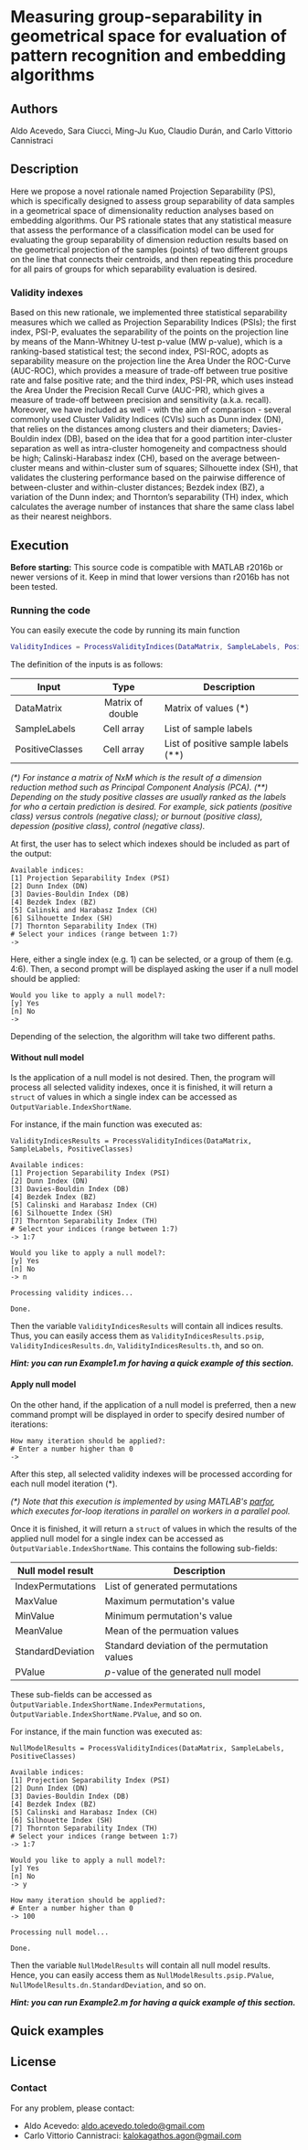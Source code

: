# Measuring group-separability in geometrical space for evaluation of pattern recognition and embedding algorithms

## Authors
Aldo Acevedo, Sara Ciucci, Ming-Ju Kuo, Claudio Durán, and Carlo Vittorio Cannistraci

## Description

Here we propose a novel rationale named Projection Separability (PS), which is specifically designed to assess group separability of data samples in a geometrical space of dimensionality reduction analyses based on embedding algorithms. Our PS rationale states that any statistical measure that assess the performance of a classification model can be used for evaluating the group separability of dimension reduction results based on the geometrical projection of the samples (points) of two different groups on the line that connects their centroids, and then repeating this procedure for all pairs of groups for which separability evaluation is desired.

### Validity indexes

Based on this new rationale, we implemented three statistical separability measures which we called as Projection Separability Indices (PSIs); the first index, PSI-P, evaluates the separability of the points on the projection line by means of the Mann-Whitney U-test p-value (MW p-value), which is a ranking-based statistical test; the second index, PSI-ROC, adopts as separability measure on the projection line the Area Under the ROC-Curve (AUC-ROC), which provides a measure of trade-off between true positive rate and false positive rate; and the third index, PSI-PR, which uses instead the Area Under the Precision Recall Curve (AUC-PR), which gives a measure of trade-off between precision and sensitivity (a.k.a. recall). Moreover, we have included as well - with the aim of comparison - several commonly used Cluster Validity Indices (CVIs) such as Dunn index (DN), that relies on the distances among clusters and their diameters; Davies-Bouldin index (DB), based on the idea that for a good partition inter-cluster separation as well as intra-cluster homogeneity and compactness should be high; Calinski-Harabasz index (CH), based on the average between-cluster means and within-cluster sum of squares; Silhouette index (SH), that validates the clustering performance based on the pairwise difference of between-cluster and within-cluster distances; Bezdek index (BZ), a variation of the Dunn index; and Thornton’s separability (TH) index, which calculates the average number of instances that share the same class label as their nearest neighbors.

## Execution

**Before starting:** This source code is compatible with MATLAB r2016b or newer versions of it. Keep in mind that lower versions than r2016b has not been tested.

### Running the code

You can easily execute the code by running its main function

```matlab
ValidityIndices = ProcessValidityIndices(DataMatrix, SampleLabels, PositiveClasses)
```

The definition of the inputs is as follows:

| Input           | Type             | Description  |
| --------------- |:----------------:| ----------------------------------------- |
| DataMatrix      | Matrix of double | Matrix of values (*)                      |
| SampleLabels    | Cell array       | List of sample labels                     |
| PositiveClasses | Cell array       | List of positive sample labels (**)       |

_(*) For instance a matrix of NxM which is the result of a dimension reduction method such as Principal Component Analysis (PCA)._
_(**) Depending on the study positive classes are usually ranked as the labels for who a certain prediction is desired. For example, sick patients (positive class) versus controls (negative class); or burnout (positive class), depession (positive class), control (negative class)._

At first, the user has to select which indexes should be included as part of the output:

```
Available indices:
[1] Projection Separability Index (PSI)
[2] Dunn Index (DN)
[3] Davies-Bouldin Index (DB)
[4] Bezdek Index (BZ)
[5] Calinski and Harabasz Index (CH)
[6] Silhouette Index (SH)
[7] Thornton Separability Index (TH)
# Select your indices (range between 1:7)
-> 
```

Here, either a single index (e.g. 1) can be selected, or a group of them (e.g. 4:6). Then, a second prompt will be displayed asking the user if a null model should be applied:

```
Would you like to apply a null model?:
[y] Yes
[n] No
-> 
```

Depending of the selection, the algorithm will take two different paths.

#### Without null model

Is the application of a null model is not desired. Then, the program will process all selected validity indexes, once it is finished, it will return a `struct` of values in which a single index can be accessed as `OutputVariable.IndexShortName`.

For instance, if the main function was executed as:

```
ValidityIndicesResults = ProcessValidityIndices(DataMatrix, SampleLabels, PositiveClasses)

Available indices:
[1] Projection Separability Index (PSI)
[2] Dunn Index (DN)
[3] Davies-Bouldin Index (DB)
[4] Bezdek Index (BZ)
[5] Calinski and Harabasz Index (CH)
[6] Silhouette Index (SH)
[7] Thornton Separability Index (TH)
# Select your indices (range between 1:7)
-> 1:7

Would you like to apply a null model?:
[y] Yes
[n] No
-> n

Processing validity indices...

Done.
```

Then the variable `ValidityIndicesResults` will contain all indices results. Thus, you can easily access them as `ValidityIndicesResults.psip`, `ValidityIndicesResults.dn`, `ValidityIndicesResults.th`, and so on.

_**Hint: you can run Example1.m for having a quick example of this section.**_

#### Apply null model

On the other hand, if the application of a null model is preferred, then a new command prompt will be displayed in order to specify desired number of iterations:

```
How many iteration should be applied?:
# Enter a number higher than 0
-> 
```

After this step, all selected validity indexes will be processed according for each null model iteration (*). 

_(*) Note that this execution is implemented by using MATLAB's [parfor](https://de.mathworks.com/help/parallel-computing/parfor.html), which executes for-loop iterations in parallel on workers in a parallel pool._

Once it is finished, it will return a `struct` of values in which the results of the applied null model for a single index can be accessed as `ÒutputVariable.IndexShortName`. This contains the following sub-fields:

| Null model result   | Description                                            |
| ------------------- | ------------------------------------------------------ |
| IndexPermutations   | List of generated permutations                         |
| MaxValue            | Maximum permutation's value                            |
| MinValue            | Minimum permutation's value                            |
| MeanValue           | Mean of the permuation values                          |
| StandardDeviation   | Standard deviation of the permutation values           |
| PValue              | *p*-value of the generated null model                  |

These sub-fields can be accessed as `ÒutputVariable.IndexShortName.IndexPermutations`, `ÒutputVariable.IndexShortName.PValue`, and so on.

For instance, if the main function was executed as:

```
NullModelResults = ProcessValidityIndices(DataMatrix, SampleLabels, PositiveClasses)

Available indices:
[1] Projection Separability Index (PSI)
[2] Dunn Index (DN)
[3] Davies-Bouldin Index (DB)
[4] Bezdek Index (BZ)
[5] Calinski and Harabasz Index (CH)
[6] Silhouette Index (SH)
[7] Thornton Separability Index (TH)
# Select your indices (range between 1:7)
-> 1:7

Would you like to apply a null model?:
[y] Yes
[n] No
-> y

How many iteration should be applied?:
# Enter a number higher than 0
-> 100

Processing null model...

Done.
```

Then the variable `NullModelResults` will contain all null model results. Hence, you can easily access them as `NullModelResults.psip.PValue`, `NullModelResults.dn.StandardDeviation`, and so on.

_**Hint: you can run Example2.m for having a quick example of this section.**_

## Quick examples

## License



### Contact
For any problem, please contact:

- Aldo Acevedo:  [aldo.acevedo.toledo@gmail.com](mailto:aldo.acevedo.toledo@gmail.com)
- Carlo Vittorio Cannistraci:  [kalokagathos.agon@gmail.com](mailto:kalokagathos.agon@gmail.com)
